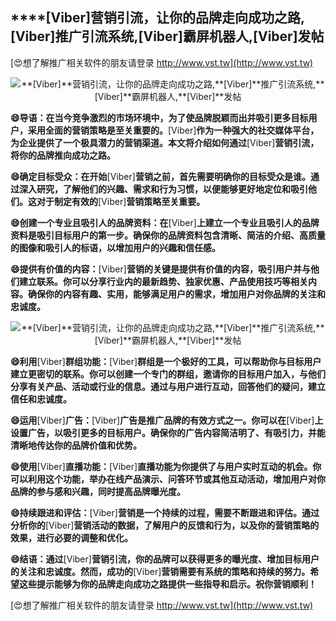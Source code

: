 ## ****[Viber]**营销引流，让你的品牌走向成功之路,**[Viber]**推广引流系统,**[Viber]**霸屏机器人,**[Viber]**发帖**

[😍想了解推广相关软件的朋友请登录 http://www.vst.tw](http://www.vst.tw)

 <center><img src="https://vst.tw/MP4/tuiguang/png/7.png" alt="**[Viber]**营销引流，让你的品牌走向成功之路,**[Viber]**推广引流系统,**[Viber]**霸屏机器人,**[Viber]**发帖"></center>

**😄导语：在当今竞争激烈的市场环境中，为了使品牌脱颖而出并吸引更多目标用户，采用全面的营销策略是至关重要的。**[Viber]**作为一种强大的社交媒体平台，为企业提供了一个极具潜力的营销渠道。本文将介绍如何通过**[Viber]**营销引流，将你的品牌推向成功之路。**

**😄确定目标受众：在开始**[Viber]**营销之前，首先需要明确你的目标受众是谁。通过深入研究，了解他们的兴趣、需求和行为习惯，以便能够更好地定位和吸引他们。这对于制定有效的**[Viber]**营销策略至关重要。**

**😄创建一个专业且吸引人的品牌资料：在**[Viber]**上建立一个专业且吸引人的品牌资料是吸引目标用户的第一步。确保你的品牌资料包含清晰、简洁的介绍、高质量的图像和吸引人的标语，以增加用户的兴趣和信任感。**

**😄提供有价值的内容：**[Viber]**营销的关键是提供有价值的内容，吸引用户并与他们建立联系。你可以分享行业内的最新趋势、独家优惠、产品使用技巧等相关内容。确保你的内容有趣、实用，能够满足用户的需求，增加用户对你品牌的关注和忠诚度。**

 <center><img src="https://vst.tw/MP4/tuiguang/png/4.png" alt="**[Viber]**营销引流，让你的品牌走向成功之路,**[Viber]**推广引流系统,**[Viber]**霸屏机器人,**[Viber]**发帖"></center>

**😄利用**[Viber]**群组功能：**[Viber]**群组是一个极好的工具，可以帮助你与目标用户建立更密切的联系。你可以创建一个专门的群组，邀请你的目标用户加入，与他们分享有关产品、活动或行业的信息。通过与用户进行互动，回答他们的疑问，建立信任和忠诚度。**

**😄运用**[Viber]**广告：**[Viber]**广告是推广品牌的有效方式之一。你可以在**[Viber]**上设置广告，以吸引更多的目标用户。确保你的广告内容简洁明了、有吸引力，并能清晰地传达你的品牌价值和优势。**

**😄使用**[Viber]**直播功能：**[Viber]**直播功能为你提供了与用户实时互动的机会。你可以利用这个功能，举办在线产品演示、问答环节或其他互动活动，增加用户对你品牌的参与感和兴趣，同时提高品牌曝光度。**

**😄持续跟进和评估：**[Viber]**营销是一个持续的过程，需要不断跟进和评估。通过分析你的**[Viber]**营销活动的数据，了解用户的反馈和行为，以及你的营销策略的效果，进行必要的调整和优化。**

**😄结语：通过**[Viber]**营销引流，你的品牌可以获得更多的曝光度、增加目标用户的关注和忠诚度。然而，成功的**[Viber]**营销需要有系统的策略和持续的努力。希望这些提示能够为你的品牌走向成功之路提供一些指导和启示。祝你营销顺利！**

[😍想了解推广相关软件的朋友请登录 http://www.vst.tw](http://www.vst.tw)




